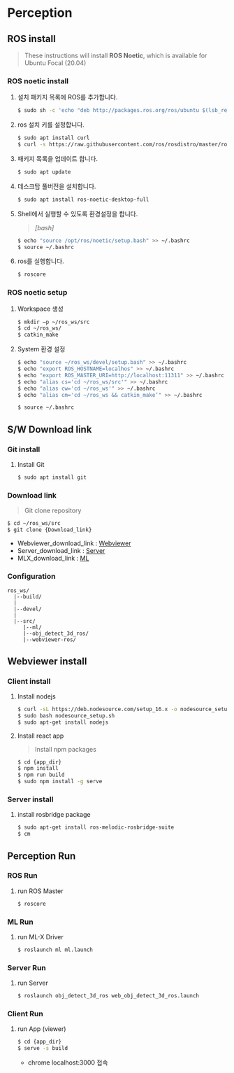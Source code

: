 # Perception

## ROS install

>These instructions will install **ROS Noetic**, which is available for Ubuntu Focal (20.04)

### ROS noetic install
1. 설치 패키지 목록에 ROS를 추가합니다.
	```bash
	$ sudo sh -c 'echo "deb http://packages.ros.org/ros/ubuntu $(lsb_release -sc) main" > /etc/apt/sources.list.d/ros-latest.list'
	```

2.  ros 설치 키를 설정합니다.
	```bash
	$ sudo apt install curl
	$ curl -s https://raw.githubusercontent.com/ros/rosdistro/master/ros.asc | sudo apt-key add -
	```

3.  패키지 목록을 업데이트 합니다.
	```bash
	$ sudo apt update
	```

4. 데스크탑 풀버전을 설치합니다.
	```bash
	$ sudo apt install ros-noetic-desktop-full
	```

5.  Shell에서 실행할 수 있도록 환경설정을 합니다.
	>_[bash]_
	```bash
	$ echo "source /opt/ros/noetic/setup.bash" >> ~/.bashrc
	$ source ~/.bashrc
	```

6.  ros를 실행합니다.
	```bash
	$ roscore
	```

### ROS noetic setup
1. Workspace 생성
	```bash
	$ mkdir –p ~/ros_ws/src
	$ cd ~/ros_ws/
	$ catkin_make
	```
	
2. System 환경 설정
	```bash
	$ echo "source ~/ros_ws/devel/setup.bash" >> ~/.bashrc
	$ echo "export ROS_HOSTNAME=localhos" >> ~/.bashrc
	$ echo "export ROS_MASTER_URI=http://localhost:11311" >> ~/.bashrc
	$ echo "alias cs='cd ~/ros_ws/src'" >> ~/.bashrc
	$ echo "alias cw='cd ~/ros_ws'" >> ~/.bashrc
	$ echo "alias cm='cd ~/ros_ws && catkin_make’" >> ~/.bashrc
	
	$ source ~/.bashrc
	```

## S/W Download link

### Git install
1. Install Git
	```bash
	$ sudo apt install git
	```

### Download link
>Git clone repository
```bash
$ cd ~/ros_ws/src
$ git clone {Download_link}
```
- Webviewer_download_link : [Webviewer](https://github.com/soslab-solution/webviewer-ros)
- Server_download_link : [Server](https://github.com/soslab-solution/obj_detect_3d_ros)
- MLX_download_link : [ML](https://github.com/soslab-solution/mlx_ros_driver)

### Configuration 
```
ros_ws/
  |--build/
  |
  |--devel/
  |
  |--src/
     |--ml/
     |--obj_detect_3d_ros/
     |--webviewer-ros/
 ```


## Webviewer install

### Client install

1.  Install nodejs
	```bash
	$ curl -sL https://deb.nodesource.com/setup_16.x -o nodesource_setup.sh
	$ sudo bash nodesource_setup.sh
	$ sudo apt-get install nodejs
	```

2.  Install react app
	> Install npm packages
	```bash
	$ cd {app_dir}
	$ npm install
	$ npm run build
	$ sudo npm install -g serve
	```

### Server install

1. install rosbridge package
    ```bash
    $ sudo apt-get install ros-melodic-rosbridge-suite
    $ cm
    ```

## Perception Run

### ROS Run
1. run ROS Master
    ```bash
    $ roscore
    ```

### ML Run
1. run ML-X Driver
    ```bash
    $ roslaunch ml ml.launch
    ```

### Server Run
1. run Server
    ```bash
    $ roslaunch obj_detect_3d_ros web_obj_detect_3d_ros.launch
    ```

### Client Run

1. run App (viewer)
    ```bash
    $ cd {app_dir}
    $ serve -s build
    ```
    - chrome localhost:3000 접속
